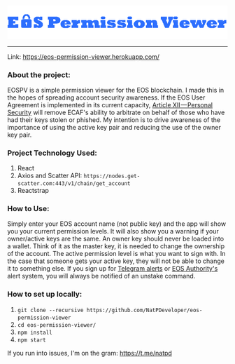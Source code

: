 ![](https://github.com/NatPDeveloper/eos-permission-viewer/blob/master/src/logo/EOSPV_logo.png?raw=true)

- - - -

Link: https://eos-permission-viewer.herokuapp.com/

### About the project: ### 

EOSPV is a simple permission viewer for the EOS blockchain. I made this in the hopes of spreading account security awareness. If the EOS User Agreement is implemented in its current capacity, [Article XII — Personal Security](https://medium.com/eos-new-york/eos-platform-user-agreement-v2-0-c0cc2496e650) will remove ECAF's ability to arbitrate on behalf of those who have had their keys stolen or phished.  My intention is to drive awareness of the importance of using the active key pair and reducing the use of the owner key pair.

### Project Technology Used: ###

1. React
2. Axios and Scatter API: `https://nodes.get-scatter.com:443/v1/chain/get_account`
3. Reactstrap

### How to Use: ### 

Simply enter your EOS account name (not public key) and the app will show you your current permission levels. It will also show you a warning if your owner/active keys are the same. An owner key should never be loaded into a wallet. Think of it as the master key, it is needed to change the ownership of the account. The active permission level is what you want to sign with. In the case that someone gets your active key, they will not be able to change it to something else. If you sign up for [Telegram alerts](https://t.me/EOSAlarmEBot) or [EOS Authority's](https://eosauthority.com/alerts) alert system, you will always be notified of an unstake command.

### How to set up locally: ###

1. `git clone --recursive https://github.com/NatPDeveloper/eos-permission-viewer`
2. `cd eos-permission-viewer/`
3. `npm install`
4. `npm start`

If you run into issues, I'm on the gram: https://t.me/natpd
